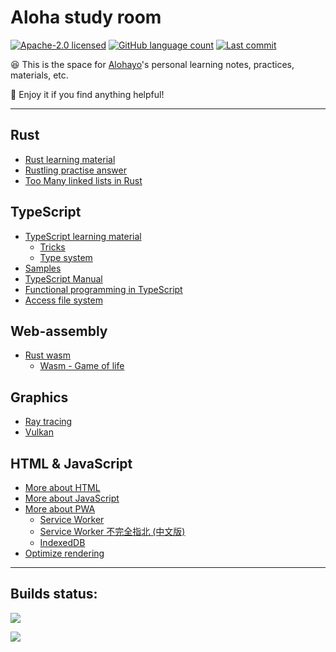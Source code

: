 # Aloha study room

[![Apache-2.0 licensed](https://img.shields.io/github/license/GarfieldZHU/Aloha-study-room)](./LICENSE)
[![GitHub language count](https://img.shields.io/github/languages/count/GarfieldZHU/Aloha-study-room)](.)
[![Last commit](https://img.shields.io/github/last-commit/GarfieldZHU/Aloha-study-room)](.)

😆 This is the space for [Alohayo](https://github.com/GarfieldZHU)'s personal learning notes, practices, materials, etc. 

🥳 Enjoy it if you find anything helpful!   

---

## Rust 
* [Rust learning material](./Rust)
* [Rustling practise answer](./Rust/rustling-answers)
* [Too Many linked lists in Rust](./Rust/Linked_Lists)

## TypeScript
* [TypeScript learning material](./TypeScript)
    * [Tricks](./TypeScript/tricks.md)
    * [Type system](./TypeScript/type_system.md)
* [Samples](./TypeScript/TypeScriptSamples)
* [TypeScript Manual](https://github.com/zhongsp/TypeScript)
* [Functional programming in TypeScript](./TypeScript/FP)
* [Access file system](./TypeScript/FileSystem.md)

## Web-assembly
* [Rust wasm](./wasm/rust-wasm)
    * [Wasm - Game of life](./wasm/rust-wasm/wasm-game-of-life)

## Graphics
* [Ray tracing](./Graphics/RayTracing)
* [Vulkan](./Graphics/Vulkan)

## HTML & JavaScript
* [More about HTML](./Browser/HTML)
* [More about JavaScript](./Browser/JavaScript)
* [More about PWA](./Browser/PWA)
     * [Service Worker](./Browser/PWA/ServiceWorker.md)
     * [Service Worker 不完全指北 (中文版)](https://ghcdn.rawgit.org/GarfieldZHU/Aloha-study-room/master/Browser/PWA/ServiceWorker_zh-CN.html)
     * [IndexedDB](./Browser/PWA/IndexedDB.md)
* [Optimize rendering](./Browser/RenderingOptimization)


---

## Builds status:

[![](https://github.com/GarfieldZHU/Aloha-study-room/workflows/Rust-wasm/badge.svg)](https://github.com/GarfieldZHU/Aloha-study-room/actions?query=workflow%3ARust-wasm)

[![](https://github.com/GarfieldZHU/Aloha-study-room/workflows/Ray-tracing/badge.svg)](https://github.com/GarfieldZHU/Aloha-study-room/actions?query=workflow%3ARay-tracing)


